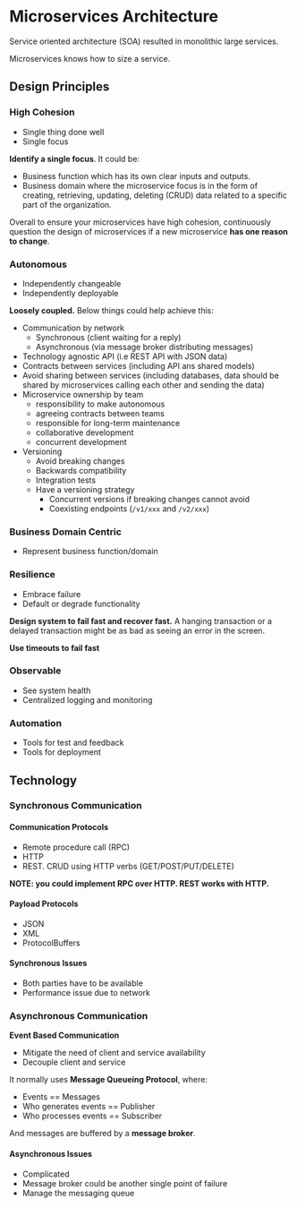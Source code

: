 # Microservices Architecture


Service oriented architecture (SOA) resulted in monolithic large services.

Microservices knows how to size a service.

## Design Principles

### High Cohesion
- Single thing done well
- Single focus

**Identify a single focus**. It could be:
- Business function which has its own clear inputs and outputs.
- Business domain where the microservice focus is in the form of creating, retrieving, updating, deleting (CRUD) data related to a specific part of the organization.

Overall to ensure your microservices have high cohesion, continuously question the design of microservices if a new microservice **has one reason to change**.
  
### Autonomous
- Independently changeable
- Independently deployable

**Loosely coupled.** Below things could help achieve this:
- Communication by network
  - Synchronous (client waiting for a reply)
  - Asynchronous (via message broker distributing messages)
- Technology agnostic API (i.e REST API with JSON data)
- Contracts between services (including API ans shared models)
- Avoid sharing between services (including databases, data should be shared by microservices calling each other and sending the data)
- Microservice ownership by team
  - responsibility to make autonomous
  - agreeing contracts between teams
  - responsible for long-term maintenance
  - collaborative development
  - concurrent development
- Versioning
  - Avoid breaking changes
  - Backwards compatibility
  - Integration tests
  - Have a versioning strategy
    - Concurrent versions if breaking changes cannot avoid
    - Coexisting endpoints (`/v1/xxx` and `/v2/xxx`)

### Business Domain Centric
- Represent business function/domain

### Resilience
- Embrace failure
- Default or degrade functionality

**Design system to fail fast and recover fast.** A hanging transaction or a delayed transaction might be as bad as seeing an error in the screen.

**Use timeouts to fail fast**

### Observable
- See system health
- Centralized logging and monitoring

### Automation
- Tools for test and feedback
- Tools for deployment

## Technology

### Synchronous Communication

#### Communication Protocols
- Remote procedure call (RPC)
- HTTP
- REST. CRUD using HTTP verbs (GET/POST/PUT/DELETE)

**NOTE: you could implement RPC over HTTP. REST works with HTTP.**

#### Payload Protocols
- JSON
- XML
- ProtocolBuffers

#### Synchronous Issues
- Both parties have to be available
- Performance issue due to network

### Asynchronous Communication

**Event Based Communication**
- Mitigate the need of client and service availability
- Decouple client and service

It normally uses **Message Queueing Protocol**, where:
- Events == Messages
- Who generates events == Publisher
- Who processes events == Subscriber

And messages are buffered by a **message broker**.

#### Asynchronous Issues
- Complicated
- Message broker could be another single point of failure
- Manage the messaging queue
  

